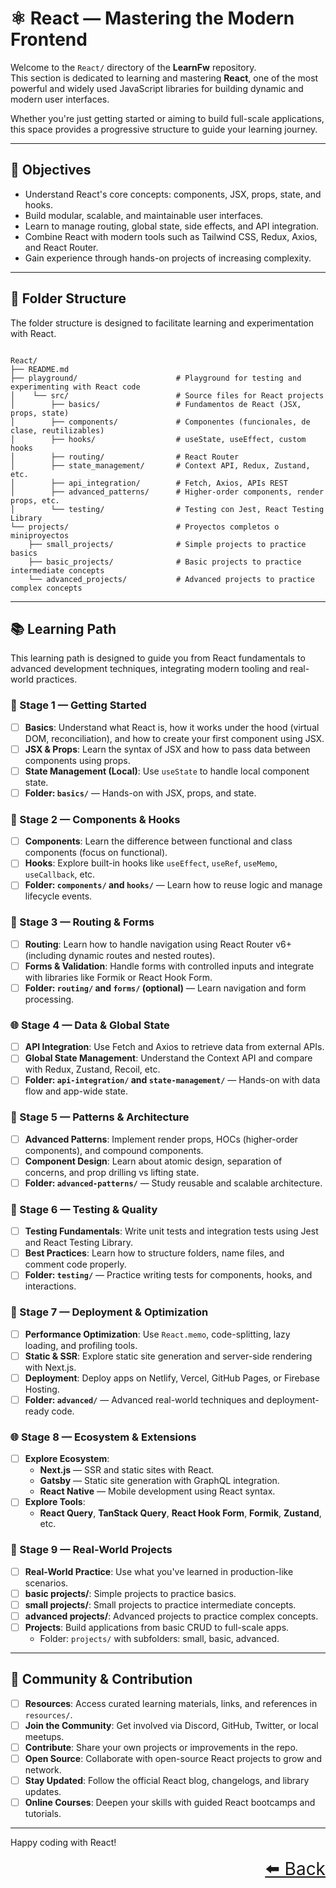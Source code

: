 # ⚛️ React — Mastering the Modern Frontend

Welcome to the `React/` directory of the **LearnFw** repository.  
This section is dedicated to learning and mastering **React**, one of the most powerful and widely used JavaScript libraries for building dynamic and modern user interfaces.

Whether you're just getting started or aiming to build full-scale applications, this space provides a progressive structure to guide your learning journey.

---

## 🎯 Objectives

- Understand React's core concepts: components, JSX, props, state, and hooks.
- Build modular, scalable, and maintainable user interfaces.
- Learn to manage routing, global state, side effects, and API integration.
- Combine React with modern tools such as Tailwind CSS, Redux, Axios, and React Router.
- Gain experience through hands-on projects of increasing complexity.

---

## 📂 Folder Structure
The folder structure is designed to facilitate learning and experimentation with React.

```text

React/
├── README.md
├── playground/                      # Playground for testing and experimenting with React code
│    └── src/                        # Source files for React projects
│        ├── basics/                 # Fundamentos de React (JSX, props, state)
│        ├── components/             # Componentes (funcionales, de clase, reutilizables)
│        ├── hooks/                  # useState, useEffect, custom hooks
│        ├── routing/                # React Router
│        ├── state_management/       # Context API, Redux, Zustand, etc.
│        ├── api_integration/        # Fetch, Axios, APIs REST
│        ├── advanced_patterns/      # Higher-order components, render props, etc.
│        └── testing/                # Testing con Jest, React Testing Library
└── projects/                        # Proyectos completos o miniproyectos
    ├── small_projects/              # Simple projects to practice basics
    ├── basic_projects/              # Basic projects to practice intermediate concepts
    └── advanced_projects/           # Advanced projects to practice complex concepts

```

---

## 📚 Learning Path

This learning path is designed to guide you from React fundamentals to advanced development techniques, integrating modern tooling and real-world practices.

### 🧭 Stage 1 — Getting Started
- [ ] **Basics**: Understand what React is, how it works under the hood (virtual DOM, reconciliation), and how to create your first component using JSX.
- [ ] **JSX & Props**: Learn the syntax of JSX and how to pass data between components using props.
- [ ] **State Management (Local)**: Use `useState` to handle local component state.
- [ ] **Folder: `basics/`** — Hands-on with JSX, props, and state.

### 🧱 Stage 2 — Components & Hooks
- [ ] **Components**: Learn the difference between functional and class components (focus on functional).
- [ ] **Hooks**: Explore built-in hooks like `useEffect`, `useRef`, `useMemo`, `useCallback`, etc.
- [ ] **Folder: `components/` and `hooks/`** — Learn how to reuse logic and manage lifecycle events.

### 🔁 Stage 3 — Routing & Forms
- [ ] **Routing**: Learn how to handle navigation using React Router v6+ (including dynamic routes and nested routes).
- [ ] **Forms & Validation**: Handle forms with controlled inputs and integrate with libraries like Formik or React Hook Form.
- [ ] **Folder: `routing/` and `forms/` (optional)** — Learn navigation and form processing.

### 🌐 Stage 4 — Data & Global State
- [ ] **API Integration**: Use Fetch and Axios to retrieve data from external APIs.
- [ ] **Global State Management**: Understand the Context API and compare with Redux, Zustand, Recoil, etc.
- [ ] **Folder: `api-integration/` and `state-management/`** — Hands-on with data flow and app-wide state.

### 🧠 Stage 5 — Patterns & Architecture
- [ ] **Advanced Patterns**: Implement render props, HOCs (higher-order components), and compound components.
- [ ] **Component Design**: Learn about atomic design, separation of concerns, and prop drilling vs lifting state.
- [ ] **Folder: `advanced-patterns/`** — Study reusable and scalable architecture.

### 🧪 Stage 6 — Testing & Quality
- [ ] **Testing Fundamentals**: Write unit tests and integration tests using Jest and React Testing Library.
- [ ] **Best Practices**: Learn how to structure folders, name files, and comment code properly.
- [ ] **Folder: `testing/`** — Practice writing tests for components, hooks, and interactions.

### 🚀 Stage 7 — Deployment & Optimization
- [ ] **Performance Optimization**: Use `React.memo`, code-splitting, lazy loading, and profiling tools.
- [ ] **Static & SSR**: Explore static site generation and server-side rendering with Next.js.
- [ ] **Deployment**: Deploy apps on Netlify, Vercel, GitHub Pages, or Firebase Hosting.
- [ ] **Folder: `advanced/`** — Advanced real-world techniques and deployment-ready code.

### 🌐 Stage 8 — Ecosystem & Extensions
- [ ] **Explore Ecosystem**:
  - **Next.js** — SSR and static sites with React.
  - **Gatsby** — Static site generation with GraphQL integration.
  - **React Native** — Mobile development using React syntax.
- [ ] **Explore Tools**:
  - **React Query**, **TanStack Query**, **React Hook Form**, **Formik**, **Zustand**, etc.

### 🧩 Stage 9 — Real-World Projects

- [ ] **Real-World Practice**: Use what you've learned in production-like scenarios.
- [ ] **basic projects/**: Simple projects to practice basics.
- [ ] **small projects/**: Small projects to practice intermediate concepts.
- [ ] **advanced projects/**: Advanced projects to practice complex concepts.
- [ ] **Projects**: Build applications from basic CRUD to full-scale apps.
  - Folder: `projects/` with subfolders: small, basic, advanced.

---
## 🤝 Community & Contribution

- [ ] **Resources**: Access curated learning materials, links, and references in `resources/`.
- [ ] **Join the Community**: Get involved via Discord, GitHub, Twitter, or local meetups.
- [ ] **Contribute**: Share your own projects or improvements in the repo.
- [ ] **Open Source**: Collaborate with open-source React projects to grow and network.
- [ ] **Stay Updated**: Follow the official React blog, changelogs, and library updates.
- [ ] **Online Courses**: Deepen your skills with guided React bootcamps and tutorials.

---
Happy coding with React!


<div align="right" style="font-size: 2em;">
    <a href="../README.md">⬅️ Back</a>
</div>
